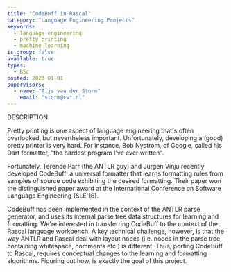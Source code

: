 ```yaml
---
title: "CodeBuff in Rascal"
category: "Language Engineering Projects"
keywords:
  - language engineering
  - pretty printing
  - machine learning
is_group: false
available: true
types:
  - BSc
posted: 2023-01-01
supervisors:
  - name: "Tijs van der Storm"
    email: "storm@cwi.nl"
---
```


DESCRIPTION

Pretty printing is one aspect of language engineering that's often overlooked, but nevertheless important. Unfortunately, developing a (good) pretty printer is very hard. For instance, Bob Nystrom, of Google, called his Dart formatter, "the hardest program I've ever written".

Fortunately, Terence Parr (the ANTLR guy) and Jurgen Vinju recently developed CodeBuff: a universal formatter that learns formatting rules from samples of source code exhibiting the desired formatting. Their paper won the distinguished paper award at the International Conference on Software Language Engineering (SLE'16).

CodeBuff has been implemented in the context of the ANTLR parse generator, and uses its internal parse tree data structures for learning and formatting. We're interested in transferring CodeBuff to the context of the Rascal language workbench. A key technical challenge, however, is that the way ANTLR and Rascal deal with layout nodes (i.e. nodes in the parse tree containing whitespace, comments etc.) is different. Thus, porting CodeBuff to Rascal, requires conceptual changes to the learning and formatting algorithms. Figuring out how, is exactly the goal of this project.